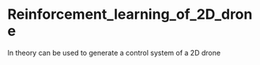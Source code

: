 # Reinforcement_learning_of_2D_drone
 In theory can be used to generate a control system of a 2D drone
